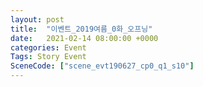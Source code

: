 ```yaml
---
layout: post
title:  "이벤트_2019여름_0화_오프닝"
date:   2021-02-14 08:00:00 +0000
categories: Event
Tags: Story Event
SceneCode: ["scene_evt190627_cp0_q1_s10"]
---
```

